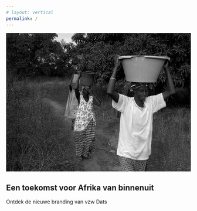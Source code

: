 ```yaml
---
# layout: vertical
permalink: /
---
```

<img class="col-12 background" src="images/voorbeelden/zwartwitfoto.jpg">
<h2 class="boven" > Een toekomst voor Afrika van binnenuit </h2>
<p style=color: white> Ontdek de nieuwe branding van vzw Dats </p>  




    




